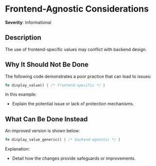 # Frontend-Agnostic Considerations

**Severity**: Informational

## Description
The use of frontend-specific values may conflict with backend design.

## Why It Should Not Be Done

The following code demonstrates a poor practice that can lead to issues:

```rust
fn display_value() { /* frontend-specific */ }
```

In this example:
- Explain the potential issue or lack of protection mechanisms.

## What Can Be Done Instead

An improved version is shown below:

```rust
fn display_value_generic() { /* backend-agnostic */ }
```

Explanation:
- Detail how the changes provide safeguards or improvements.

